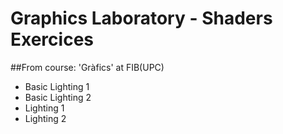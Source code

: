 # Graphics Laboratory - Shaders Exercices
##From course: 'Gràfics' at FIB(UPC)

- Basic Lighting 1
- Basic Lighting 2
- Lighting 1
- Lighting 2
